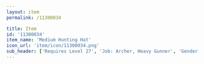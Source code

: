 ```yaml
---
layout: item
permalink: /11300034

title: Item
id: '11300034'
item_name: 'Medium Hunting Hat'
icon_url: 'item/icon/11300034.png'
sub_header: ['Requires Level 27', 'Job: Archer, Heavy Gunner', 'Gender: All']
---
```

